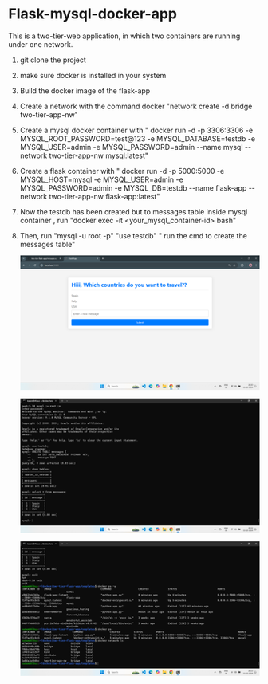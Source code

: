 # Flask-mysql-docker-app

This is a two-tier-web application, in which two containers are running under one network.

1. git clone the project

2. make sure docker is installed in your system

3. Build the docker image of the flask-app

4. Create a network with the command docker "network create -d bridge two-tier-app-nw"

5. Create a mysql docker container with " docker run -d -p 3306:3306 -e MYSQL_ROOT_PASSWORD=test@123 -e MYSQL_DATABASE=testdb -e MYSQL_USER=admin -e MYSQL_PASSWORD=admin --name mysql --network two-tier-app-nw mysql:latest"

6. Create a flask container with " docker run -d -p 5000:5000 -e MYSQL_HOST=mysql -e MYSQL_USER=admin -e MYSQL_PASSWORD=admin -e MYSQL_DB=testdb --name flask-app --network two-tier-app-nw flask-app:latest"

7. Now the testdb has been created but to messages table inside mysql container , run "docker exec -it <your_mysql_container-id> bash"

8. Then, run "mysql -u root -p"
         "use testdb"
         " run the cmd to create the messages table"


    ![image alt](https://github.com/kadamvignesh/Flask-mysql-docker-app/blob/main/Screenshot%20(104).png?raw=true)

    ![image alt](https://github.com/kadamvignesh/Flask-mysql-docker-app/blob/main/Screenshot%20(105).png?raw=true)

    ![image alt](https://github.com/kadamvignesh/Flask-mysql-docker-app/blob/main/Screenshot%20(107).png?raw=true)

   


     
   
         

